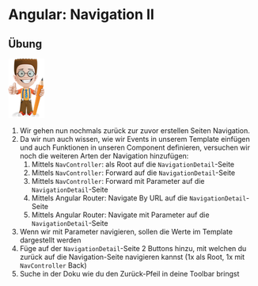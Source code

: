 # Angular: Navigation II

## Übung

![](../.gitbook/assets/ralph_uebung.png)

1. Wir gehen nun nochmals zurück zur zuvor erstellen Seiten Navigation. 
2. Da wir nun auch wissen, wie wir Events in unserem Template einfügen und auch Funktionen in unseren Component definieren, versuchen wir noch die weiteren Arten der Navigation hinzufügen:
   1. Mittels `NavController`: als Root auf die `NavigationDetail`-Seite
   2. Mittels `NavController`: Forward auf die `NavigationDetail`-Seite
   3. Mittels `NavController`: Forward mit Parameter auf die `NavigationDetail`-Seite
   4. Mittels Angular Router: Navigate By URL auf die `NavigationDetail`-Seite
   5. Mittels Angular Router: Navigate mit Parameter auf die `NavigationDetail`-Seite
3. Wenn wir mit Parameter navigieren, sollen die Werte im Template dargestellt werden
4. Füge auf der `NavigationDetail`-Seite 2 Buttons hinzu, mit welchen du zurück auf die Navigation-Seite navigieren kannst \(1x als Root, 1x mit `NavController` Back\)
5. Suche in der Doku wie du den Zurück-Pfeil in deine Toolbar bringst

